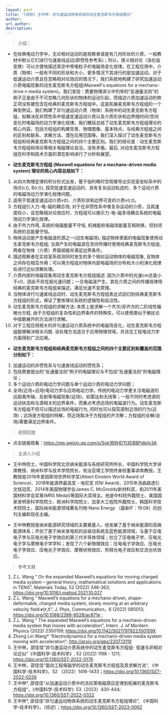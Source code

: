 ```yaml
---
layout: post
title: "[视频] 王中林：非匀速运动物体系统的动生麦克斯韦方程组理论"
author: 
url_author: 
description: 
---
```


> 介绍：

- 在经典电动力学中，无论相对运动的是观察者或是有几何形状的介质，一般教材中默认它们进行匀速直线运动(即惯性参考系)；所以，狭义相对论（洛伦兹变换）可以方便地描述真空中带电粒子的电磁场变化规律。在工程应用中，介质（物体）一般有不同的形状和大小，更多情况下其进行的是加速运动。对于低速运动介质且在忽略相对论效应的情况下，我们系统地构建了研究加速运动介质电磁现象的动生麦克斯韦方程组(Maxwell's equations for a mechano-drive n media system)。我们发现：费曼物理讲义中列举的“反通量法则”的例子正是由于不可忽略几何形状的物体的运动引起，而描述介质加速运动的修正项没有被包含在经典的麦克斯韦方程组中。这是拓展麦克斯韦方程组的一个典型例证。我们构建了非匀速运动介质（物体）系统中的动生麦克斯韦方程组，拟解决在非惯性系中低速变速运动介质以及介质形状和边界随时间/空间变化时电磁场的动力学演化规律。我们概括总结了动生麦克斯韦方程组理论的核心内容，包括方程组的构建背景、物理图像、基本特点、与经典方程组之间的区别和联系、求解方法、潜在应用范围等。我们深入探讨了动生麦克斯韦方程组和经典麦克斯韦方程组之间的四个主要区别。我们的结论是：动生麦克斯韦方程组和场论等相关电磁理论自洽，没有矛盾。最后, 对动生麦克斯韦方程组在科学和技术方面的潜在影响进行了分析和展望。

- **动生麦克斯韦方程组 (Maxwell equations for a mechano-driven media system) 理论的核心内容总结如下：**

1. 从四大物理定律的积分形式出发，基于伽利略时空观推导出实验室坐标系中的场(E(r,t), B(r,t)), 探究低速变速运动的、具有复杂运动轨迹的、多个运动介质的电磁场动力学演化规律问题。
2. 适用于低速变速运动介质v(t)、介质形状和边界可变的介质v(r,t)。
3. 方程组引入力-电-磁的耦合场; 对于在非惯性系中做复杂运动的介质，当其速度较小、且忽略相对论效应时，方程组可以揭示力-电-磁多场耦合系统的电磁场动力学演化规律。
4. 由于外力作用, 系统的电磁能量不守恒, 机械能和电磁场能量互相转换，但封闭系统的总能量守恒。
5. 物体运动是产生电磁波的源之一(动生电磁场), 描述物体里面的电磁现象使用动生麦克斯韦方程组; 当源产生的电磁波在空间传播时使用经典麦克斯韦方程组, 两者在物体（介质）界面相接并满足边界条件。
6. 描述观察者在实验室系观测同时发生的多个相对运动物体的电磁现象, 且物体之间存在相互作用；可以用方程组对物体内部电磁场的分布和大小的演化规律处进行近似求解处理。
7. 介质内部的电磁现象用动生麦克斯韦方程组描述. 因为介质中的光速cm总是小于c0，因此不存在超光速问题；一旦电磁波产生，其在介质之间的传播规律用经典的麦克斯韦方程组来描述，满足光速不变原理。
8. 当物体进行匀速直线运动时，动生麦克斯韦方程组表达式回归到经典麦克斯韦方程组的形式，保证了整体理论系统的逻辑性和自洽性。
9. 动生麦克斯韦方程组的求解方法: 本质上是求解一个齐次/非齐次的二阶线性偏微分方程, 由于方程组的复杂性和边界条件的特殊性，可以使用类似于微扰论中级数展开的方法进行求解。
10. 对于工程应用相关的非匀速运动介质系统中的电磁场变化，动生麦克斯韦方程组能够解决相关问题. 该处理方法适合于应用物理领域，并且在工程电动力学方面得到广泛应用。

- **动生麦克斯韦方程组和经典麦克斯韦方程组之间的四个主要区别和覆盖的范围分别如下：**

1. 加速运动的非惯性系与匀速直线运动的惯性系；
2. 包括费曼提出的“反通量法则”例子的电磁理论与不包括“反通量法则”的电磁理论；
3. 多个运动介质的电动力学问题与单个运动介质的电动力学问题；
4. 全场(近场+远场)电动力学与远场电动力学。传统的电动力学更关注电磁波的远距离传输、反射等电磁现象(远场)，如雷达和天线等；一般不同时考虑源的运动状态和与源相关的边界条件，而重点考虑远场的电磁波行为。动生麦克斯韦方程组不但可以描述远场的电磁行为, 同时也可以探究源附近场的行为(近场)；远场是方程组的特解，而近场取决于方程组的齐次解；方程组的全解(全场)需要满足边界条件。

> 视频回放

- 点击链接观看：https://mp.weixin.qq.com/s/Sok1B9HDTt3DBBPdbiIy3A

> 主讲人介绍

- 王中林院士，中国科学院北京纳米能源与系统研究所所长，中国科学院大学讲席教授、纳米科学与技术学院院长，佐治亚理工学院终身校董事讲席教授。王教授是2019年爱因斯坦世界科学奖(Albert Einstein World Award of Science)、2018年能源界最高奖 - 埃尼奖 (ENI Award)、2015年汤森路透引文桂冠奖、2014年美国物理学会James C. McGroddy新材料奖、和2011年美国材料学会奖章(MRS Medal)等国际大奖得主。他是中科院外籍院士、美国国家发明家科学院院士、欧洲科学院院士、加拿大工程院外籍院士、韩国科学技术院院士，国际纳米能源领域著名刊物 Nano Energy （最新IF：19.08）的创刊主编和现任主编。

- 王中林教授是纳米能源研究领域的主要奠基人。他发展了基于纳米能源的高熵能源体系；开创了基于纳米发电机的自驱动系统及蓝色能源领域，与基于压电电子学与压电光电子学效应的第三代半导体领域；创立了压电电子学、压电光电子学与摩擦电子学学科；发现了六个新物理效应：压电电子学效应、压电光电子学效应、压电光子学效应、摩擦伏特效应、热释光电子效应和交流光伏效应。

> 参考文献

1. Z.L. Wang “ On the expanded Maxwell’s equations for moving charged media system – general theory, mathematical solutions and applications in TENG”, Materials Today, 52 (2022) 348-363; https://doi.org/10.1016/j.mattod.2021.10.027 
2. Z.L. Wang “ Maxwell’s equations for a mechano-driven, shape-deformable, charged media system, slowly moving at an arbitrary velocity field 𝒗(𝒓,𝑡)”, J. Phys, Communication，6 (2022) 085013; https://doi.org/10.1088/2399-6528/ac871e ;
3. Z.L. Wang “ The expanded Maxwell’s equations for a mechano-driven media system that moves with acceleration”, Intern. J. of Mordern Physics (2022) 2350159; https://doi.org/10.1142/S021797922350159X 
4. Zhong Lin Wang* “Electrodynamics for a mechano-driven media system moving with acceleration“; http://arxiv.org/abs/2207.13119 
5. 王中林，邵佳佳“非匀速运动介质系统中的动生麦克斯韦方程组- 低速与非相对论近似”《中国科学-技术科学》, 52 (2022) 1198 - 1211; https://doi.org/10.1360/SST-2022-0176  
6. 王中林，邵佳佳“面向工程电磁学的动生麦克斯韦方程组及其求解方法“, 《中国科学-技术科学》，52 （2022）1416-1433；https://doi.org/10.1360/SST-2022-0226 
7. 王中林*, 邵佳佳“从加速运动介质中的法拉第电磁感应定律到拓展的麦克斯韦方程组“，《中国科学-技术科学》53（2023）430-444; https://doi.org/10.1360/SST-2022-0322 
8. 王中林*, 邵佳佳“非匀速运动物体系统的动生麦克斯韦方程组理论”, 《中国科学-技术科学》，（综述）；https://doi.org/10.1360/SST-2023-0062



<!-- - 关注视频号，查看回放：

<img src="/videos/archive/code.png" style="margin: 0 auto;width: 400px;margin-bottom: 30px;"> -->

